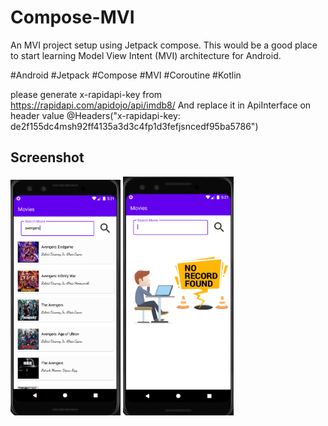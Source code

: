 # Compose-MVI
An MVI project setup using Jetpack compose. This would be a good place to start learning Model View Intent (MVI) architecture for Android.

#Android #Jetpack #Compose #MVI #Coroutine #Kotlin

please generate x-rapidapi-key from https://rapidapi.com/apidojo/api/imdb8/ 
And replace it in ApiInterface on header value
@Headers("x-rapidapi-key: de2f155dc4msh92ff4135a3d3c4fp1d3fefjsncedf95ba5786")

## Screenshot

<img width="35%" src="screenshots/s1.png" />
<img width="35%" src="screenshots/s2.png" />
